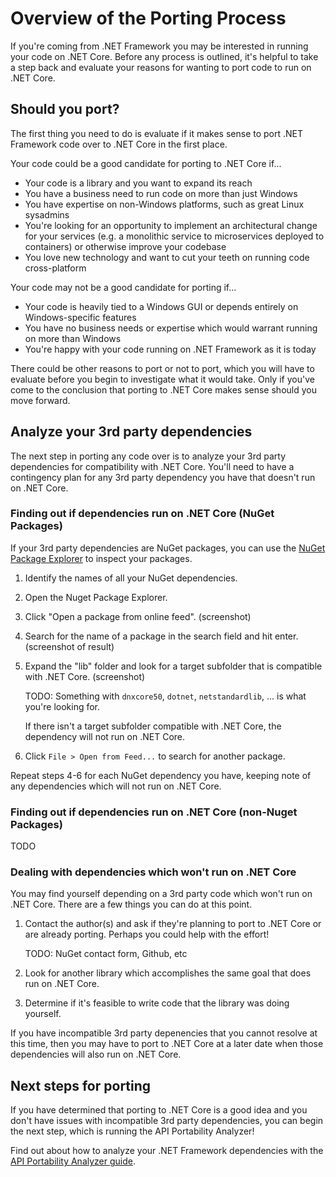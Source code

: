 # Overview of the Porting Process

If you're coming from .NET Framework you may be interested in running your code on .NET Core.  Before any process is outlined, it's helpful to take a step back and evaluate your reasons for wanting to port code to run on .NET Core.

## Should you port?

The first thing you need to do is evaluate if it makes sense to port .NET Framework code over to .NET Core in the first place.

Your code could be a good candidate for porting to .NET Core if...

- Your code is a library and you want to expand its reach
- You have a business need to run code on more than just Windows
- You have expertise on non-Windows platforms, such as great Linux sysadmins
- You're looking for an opportunity to implement an architectural change for your services (e.g. a monolithic service to microservices deployed to containers) or otherwise improve your codebase
- You love new technology and want to cut your teeth on running code cross-platform

Your code may not be a good candidate for porting if...

- Your code is heavily tied to a Windows GUI or depends entirely on Windows-specific features
- You have no business needs or expertise which would warrant running on more than Windows
- You're happy with your code running on .NET Framework as it is today

There could be other reasons to port or not to port, which you will have to evaluate before you begin to investigate what it would take.  Only if you've come to the conclusion that porting to .NET Core makes sense should you move forward.

## Analyze your 3rd party dependencies

The next step in porting any code over is to analyze your 3rd party dependencies for compatibility with .NET Core.  You'll need to have a contingency plan for any 3rd party dependency you have that doesn't run on .NET Core.

### Finding out if dependencies run on .NET Core (NuGet Packages)

If your 3rd party dependencies are NuGet packages, you can use the [NuGet Package Explorer](https://npe.codeplex.com) to inspect your packages.

1. Identify the names of all your NuGet dependencies.
2. Open the Nuget Package Explorer.
3. Click "Open a package from online feed". (screenshot)
4. Search for the name of a package in the search field and hit enter. (screenshot of result)
5. Expand the "lib" folder and look for a target subfolder that is compatible with .NET Core. (screenshot)

   TODO: Something with `dnxcore50`, `dotnet`, `netstandardlib`, ... is what you're looking for.
   
   If there isn't a target subfolder compatible with .NET Core, the dependency will not run on .NET Core.

6. Click `File > Open from Feed...` to search for another package.

Repeat steps 4-6 for each NuGet dependency you have, keeping note of any dependencies which will not run on .NET Core.

### Finding out if dependencies run on .NET Core (non-Nuget Packages)

TODO

### Dealing with dependencies which won't run on .NET Core

You may find yourself depending on a 3rd party code which won't run on .NET Core.  There are a few things you can do at this point.

1. Contact the author(s) and ask if they're planning to port to .NET Core or are already porting.  Perhaps you could help with the effort!

   TODO: NuGet contact form, Github, etc
   
2. Look for another library which accomplishes the same goal that does run on .NET Core.
3. Determine if it's feasible to write code that the library was doing yourself.

If you have incompatible 3rd party depenencies that you cannot resolve at this time, then you may have to port to .NET Core at a later date when those dependencies will also run on .NET Core.

## Next steps for porting

If you have determined that porting to .NET Core is a good idea and you don't have issues with incompatible 3rd party dependencies, you can begin the next step, which is running the API Portability Analyzer!

Find out about how to analyze your .NET Framework dependencies with the [API Portability Analyzer guide](apiport-guide.md).